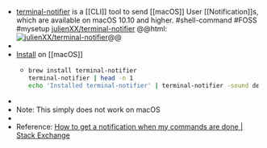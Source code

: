 - [terminal-notifier](https://github.com/julienXX/terminal-notifier) is a [[CLI]] tool to send [[macOS]] User [[Notification]]s, which are available on macOS 10.10 and higher. #shell-command #FOSS #mysetup
  [julienXX/terminal-notifier](https://github.com/julienXX/terminal-notifier)
  @@html: <a href="https://github.com/julienXX/terminal-notifier/"><img src="https://github-readme-stats-astronomer.vercel.app/api/pin/?username=julienXX&repo=terminal-notifier&theme=tokyonight" alt="julienXX/terminal-notifier"/></a>@@
-
- [Install](https://github.com/julienXX/terminal-notifier#download) on [[macOS]]
	- ```bash
	  brew install terminal-notifier
	  terminal-notifier | head -n 1
	  echo 'Installed terminal-notifier' | terminal-notifier -sound default
	  ```
-
- Note: This simply does not work on macOS
-
- Reference: [How to get a notification when my commands are done | Stack Exchange](https://apple.stackexchange.com/a/85969)
